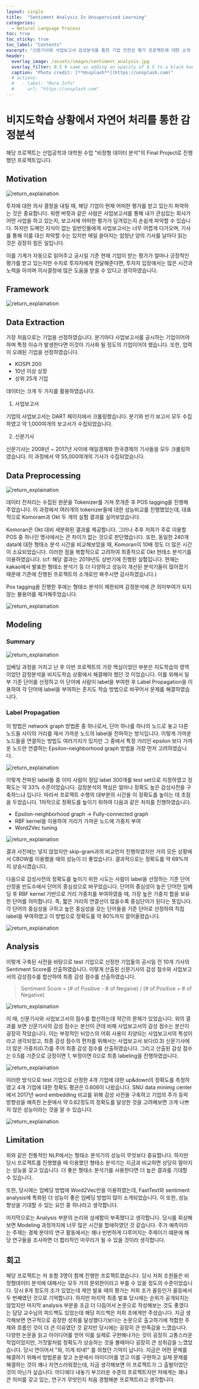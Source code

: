 ```yaml
---
layout: single
title:  "Sentiment Analysis In Unsupervised Learning"
categories:
  - Natural Language Process
toc: true
toc_sticky: true
toc_label: "Contents"
excerpt: "신문기사와 사업보고서 감성분석을 통한 기업 건전성 평가 프로젝트에 대한 소개 페이지 입니다."
header:
  overlay_image: /assets/images/sentiment_analysis.jpg
  overlay_filter: 0.5 # same as adding an opacity of 0.5 to a black background
  caption: "Photo credit: [**Unsplash**](https://unsplash.com)"
  # actions:
  #   - label: "More Info"
  #     url: "https://unsplash.com"
---
```


# 비지도학습 상황에서 자연어 처리를 통한 감정분석

해당 프로젝트는 산업공학과 대학원 수업 "비정형 데이터 분석"의 Final Project로 진행했던 프로젝트입니다.

## Motivation

![return_explaination](/assets/images/sentiment_analysis_motivation.jpg)

투자에 대한 의사 결정을 내릴 때, 해당 기업이 현재 어떠한 평가를 받고 있는지 파악하는 것은 중요합니다. 워렌 버핏과 같은 사람은 사업보고서를 통해 내가 관심있는 회사가 어떤 사업을 하고 있는지, 보고서에 어떠한 평가가 담겨있는지 손쉽게 파악할 수 있습니다. 하지만 도메인 지식이 없는 일반인들에게 사업보고서는 너무 어렵게 다가오며, 기사를 통해 이를 대신 파악할 수는 있지만 매일 쏟아지는 엄청난 양의 기사를 날마다 읽는 것은 굉장히 힘든 일입니다.

이를 기계가 자동으로 읽어주고 공시일 기준 현재 기업이 받는 평가가 얼마나 긍정적인 평가를 받고 있는지만 수치로 투자자에게 전달해준다면, 투자자 입장에서는 많은 시간과 노력을 아끼며 의사결정에 많은 도움을 받을 수 있다고 생각하였습니다.

## Framework

![return_explaination](/assets/images/sentiment_analysis_framework.png)

## Data Extraction

가장 처음으로는 기업을 선정하였습니다. 분기마다 사업보고서를 공시하는 기업이어야 하며 특정 이슈가 발생한다면 이것이 기사화 될 정도의 기업이어야 했습니다. 또한, 업력이 오래된 기업을 선정하였습니다.

* KOSPI 200
* 10년 이상 상장
* 상위 25개 기업 

데이터는 크게 두 가지를 활용하였습니다.

1. 사업보고서

기업의 사업보고서는 DART 페이지에서 크롤링했습니다. 분기와 반기 보고서 모두 수집하였고 약 1,000여개의 보고서가 수집되었습니다.

2. 신문기사

신문기사는 2008년 ~ 2017년 사이에 매일경제와 한국경제의 기사들을 모두 크롤링하였습니다. 이 과정에서 약 55,000여개의 기사가 수집되었습니다.



## Data Preprocessing

![return_explaination](/assets/images/sa_preprocessing.png)

데이터 전처리는 수집된 원문을 Tokenizer를 거쳐 쪼개준 후 POS tagging을 진행해주었습니다. 이 과정에서 여러개의 tokenizer들에 대한 성능비교를 진행했었는데, 대표적으로 Komoram과 Okt 두 개의 실험 결과를 실어보았습니다.

Komoran은 Okt 대비 세분화된 결과를 제공합니다. 그러나 추후 저희가 주로 이용할 POS 중 하나인 명사에서는 큰 차이가 없는 것으로 판단했습니다. 또한, 동일한 240개 data에 대한 형태소 분석 시간을 비교해보았을 때, Komoran이 10배 정도 더 많은 시간이 소요되었습니다. 이러한 점을 복합적으로 고려하여 최종적으로 Okt 현태소 분석기를 이용하였습니다. 
(cf: 해당 결과는 2019년도 상반기에 진행된 실험입니다. 현재는 kakao에서 발표한 형태소 분석기 등 더 다양하고 성능이 개선된 분석기들이 많아졌기 때문에 기존에 진행된 프로젝트의 소개로만 봐주시면 감사하겠습니다.)

Pos tagging을 진행한 후에는 형태소 분석이 제한되며 감정분석에 큰 의미부여가 되지 않는 불용어를 제거해주었습니다.

![return_explaination](/assets/images/sa_remove_stopwords.png)


## Modeling

### Summary

![return_explaination](/assets/images/sa_modeling_summary.png)

임베딩 과정을 거치고 난 후 이번 프로젝트의 가장 핵심이었던 부분은 지도학습의 영역이었던 감정분석을 비지도학습 상황에서 해결해야 했던 것 이었습니다. 이를 위해서 일부 기준 단어를 선정하고 이 단어에 사람이 label을 부여한 후 Label Propagation을 이용하여 각 단어에 label을 부여하는 준지도 학습 방법으로 바꾸어서 문제를 해결하였습니다.

### Label Propagation

이 방법은 network graph 방법론 중 하나로서, 단어 하나를 하나의 노드로 놓고 다른 노드들 사이의 거리를 재서 가까운 노드의 label을 전파하는 방식입니다. 이렇게 가까운 노드들을 연결하는 방법도 여러가지가 있지만 그 중에서 특정 거리인 epsilon 보다 가까운 노드만 연결하는 Epsilon-neighborhood graph 방법을 가장 먼저 고려하였습니다.


![return_explaination](/assets/images/sa_modeling_summary.png)

이렇게 전파된 label들 중 이미 사람이 정답 label 300개를 test set으로 지정하였고 정확도는 약 33% 수준이었습니다. 감정분석의 핵심은 얼마나 정확도 높은 감성사전을 구축하느냐 입니다. 따라서 프로젝트 수행의 대부분의 시간을 이 정확도를 높이는 데 초점을 두었습니다. 1차적으로 정확도를 높이기 위하여 다음과 같은 처치를 진행하였습니다.

* Epsilon-neighborhood graph -> Fully-connected graph
* RBF kernel을 이용하여 거리가 가까운 노드에 가중치 부여
* Word2Vec tuning

![return_explaination](/assets/images/sa_after_tuning.png)

결과 사진에는 넣지 않았지만 skip-gram과의 비교먼저 진행하였지만 거의 모든 상황에서 CBOW를 이용했을 때의 성능이 더 좋았습니다. 결과적으로는 정확도를 약 69%까지 상승시켰습니다.

다음으로 감성사전의 정확도를 높이기 위한 시도는 사람이 label을 선정하는 기준 단어 선정을 빈도수에서 단어의 중심성으로 바꾸었습니다. 단어의 중심성이 높은 단어란 임베딩 후 RBF kernel 기반으로 거리 가중치를 부여하였을 때, 가장 높은 가중치 합을 보유한 단어를 의미합니다. 즉, 짧은 거리의 연결선이 많을수록 중심단어가 된다는 뜻입니다. 각 단어의 중심성을 구하고 높은 중심성을 갖는 단어들을 기준 단어로 선정하여 직접 label을 부여하였고 이 방법으로 정확도를 약 80%까지 끌어올렸습니다.

![return_explaination](/assets/images/sa_after_centrality.png)


## Analysis

이렇게 구축된 사전을 바탕으로 test 기업으로 선정한 기업들의 공시일 전 10개 기사의 Sentiment Score를 산출하였습니다. 이렇게 산출된 신문기사의 감성 점수와 사업보고서의 감성점수를 합산하여 최종 감성 점수를 산출하였습니다.

> Sentiment Score = (# of Positive - # of Negaive) / (# of Positive + # of Negative)

![return_explaination](/assets/images/sa_score.png)

이 때, 신문기사와 사업보고서의 점수를 합산하는데 약간의 문제가 있었습니다. 위의 결과를 보면 신문기사의 감성 점수는 분산이 큰데 비해 사업보고서의 감성 점수는 분산이 굉장히 작았습니다. 이는 부정적인 뉘앙스의 어휘 사용이 지양되는 사업보고서의 특성이라고 생각되었고, 최종 감성 점수의 편차를 위해서는 사업보고서 보다(0.3) 신문기사에 더 많은 가중치(0.7)를 주어 최종 감성 점수를 산출하였습니다. 그리고 산출된 감성 점수는 0.5를 기준으로 긍정이면 1, 부정이면 0으로 최종 labeling을 진행하였습니다.

![return_explaination](/assets/images/sa_updown.png)

이러한 방식으로 test 기업으로 선정한 4개 기업에 대한 up&down의 정확도를 측정하였고 4개 기업에 대한 정확도 평균은 0.606이 나왔습니다. SNU data minimg center에서 2017년 word embedding 비교를 위해 감성 사전을 구축하고 기업의 주가 등락 방향성을 예측한 논문에서 약 0.62정도의 정확도를 달성한 것을 고려해보면 크게 나쁘지 않은 성능이라는 것을 알 수 있습니다. 

![return_explaination](/assets/images/sa_result.png)


## Limitation

위와 같은 전통적인 NLP에서는 형태소 분석기의 성능이 무엇보다 중요합니다. 하지만 당시 프로젝트를 진행했을 때 이용했던 형태소 분석기는 지금과 비교하면 상당히 떨어지는 성능을 갖고 있습니다. 더 좋은 형태소 분석기를 사용한다면 더 높은 결과를 기대할 수 있습니다.

또한, 당시에는 임베딩 방법에 Word2Vec만을 이용하였는데, FastText와 sentiment analysis에 특화된 더 성능이 좋은 임베딩 방법이 많이 소개되었습니다. 이 또한, 성능 향상을 기대할 수 있는 요인 중 하나라고 생각합니다.

마지막으로는 Analysis 부분의 논리와 섬세함이 부족했다고 생각합니다. 당시를 회상해보면 Modeling 과정까지에 너무 많은 시간을 할애하였던 것 같습니다. 주가 예측이라는 주제는 경제 분야의 연구 활동에서는 꽤나 빈번하게 다루어지는 주제이기 떄문에 해당 연구들을 조사하면 더 합리적인 마무리가 될 수 있을 것이라 생각합니다.

## 회고

해당 프로젝트는 저 포함 3명이 함께 진행한 프로젝트였습니다. 당시 저희 조원들은 비정형데이터 분석에 대해서는 모두 거의 문외한이라고 부를 수 있을 정도의 수준이었습니다. 당시 8개 정도의 조가 있었는데 제안 발표 때의 평가는 저희 조가 꼴등인가 꼴등에서 두 번째였던 것으로 기억합니다. 하지만 마지막 최종 발표 당시에는 순위가 공개되지는 않았지만 마지막 analysis 부분을 조금 더 다듬어서 논문으로 작성해보는 것도 좋겠다는 담당 교수님의 피드백도 있었는데 해당 피드백은 저희 조에게만 주셨습니다. 지금 생각해보면 연구적으로 굉장한 성취를 달성했다기보다는 논문으로 출고하기에 적합한 주제와 흐름인 것이 더 큰 이유였던 것 같지만 당시에는 굉장히 큰 만족감을 느꼈습니다. 다양한 논문을 읽고 아이디어를 얻어 이를 실제로 구현해나가는 것이 굉장히 고통스러운 작업이었지만, 거짓말처럼 정확도가 상승하는 것을 볼때마다 굉장히 큰 성취감을 느꼈었습니다. 당시 연이어서 "와, 이게 되네!" 를 외쳤던 기억이 납니다. 지금은 어떤 문제를 해결하기 위해서 방법론을 찾고 논문에서 아이디어를 얻고 이를 구현하고 실제 문제를 해결하는 것이 꽤나 자연스러워졌는데, 지금 생각해보면 이 프로젝트가 그 출발이었던 것이 아닌가 싶습니다. 어디에다 내놓기 부끄러운 수준의 프로젝트지만 저에게는 꽤나 큰 의미를 갖고 있는, 연구가 무엇인지 처음 경험해본 프로젝트라고 생각합니다.
    


